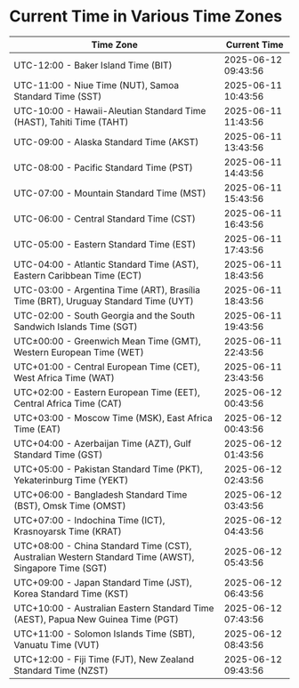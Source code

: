 # Current Time in Various Time Zones

| Time Zone | Current Time |
|-----------|--------------|
| UTC-12:00 - Baker Island Time (BIT) | 2025-06-12 09:43:56 |
| UTC-11:00 - Niue Time (NUT), Samoa Standard Time (SST) | 2025-06-11 10:43:56 |
| UTC-10:00 - Hawaii-Aleutian Standard Time (HAST), Tahiti Time (TAHT) | 2025-06-11 11:43:56 |
| UTC-09:00 - Alaska Standard Time (AKST) | 2025-06-11 13:43:56 |
| UTC-08:00 - Pacific Standard Time (PST) | 2025-06-11 14:43:56 |
| UTC-07:00 - Mountain Standard Time (MST) | 2025-06-11 15:43:56 |
| UTC-06:00 - Central Standard Time (CST) | 2025-06-11 16:43:56 |
| UTC-05:00 - Eastern Standard Time (EST) | 2025-06-11 17:43:56 |
| UTC-04:00 - Atlantic Standard Time (AST), Eastern Caribbean Time (ECT) | 2025-06-11 18:43:56 |
| UTC-03:00 - Argentina Time (ART), Brasília Time (BRT), Uruguay Standard Time (UYT) | 2025-06-11 18:43:56 |
| UTC-02:00 - South Georgia and the South Sandwich Islands Time (SGT) | 2025-06-11 19:43:56 |
| UTC±00:00 - Greenwich Mean Time (GMT), Western European Time (WET) | 2025-06-11 22:43:56 |
| UTC+01:00 - Central European Time (CET), West Africa Time (WAT) | 2025-06-11 23:43:56 |
| UTC+02:00 - Eastern European Time (EET), Central Africa Time (CAT) | 2025-06-12 00:43:56 |
| UTC+03:00 - Moscow Time (MSK), East Africa Time (EAT) | 2025-06-12 00:43:56 |
| UTC+04:00 - Azerbaijan Time (AZT), Gulf Standard Time (GST) | 2025-06-12 01:43:56 |
| UTC+05:00 - Pakistan Standard Time (PKT), Yekaterinburg Time (YEKT) | 2025-06-12 02:43:56 |
| UTC+06:00 - Bangladesh Standard Time (BST), Omsk Time (OMST) | 2025-06-12 03:43:56 |
| UTC+07:00 - Indochina Time (ICT), Krasnoyarsk Time (KRAT) | 2025-06-12 04:43:56 |
| UTC+08:00 - China Standard Time (CST), Australian Western Standard Time (AWST), Singapore Time (SGT) | 2025-06-12 05:43:56 |
| UTC+09:00 - Japan Standard Time (JST), Korea Standard Time (KST) | 2025-06-12 06:43:56 |
| UTC+10:00 - Australian Eastern Standard Time (AEST), Papua New Guinea Time (PGT) | 2025-06-12 07:43:56 |
| UTC+11:00 - Solomon Islands Time (SBT), Vanuatu Time (VUT) | 2025-06-12 08:43:56 |
| UTC+12:00 - Fiji Time (FJT), New Zealand Standard Time (NZST) | 2025-06-12 09:43:56 |
